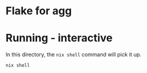 # Flake for agg

# Running - interactive

In this directory, the `nix shell` command will pick it up.

```sh
nix shell
```
